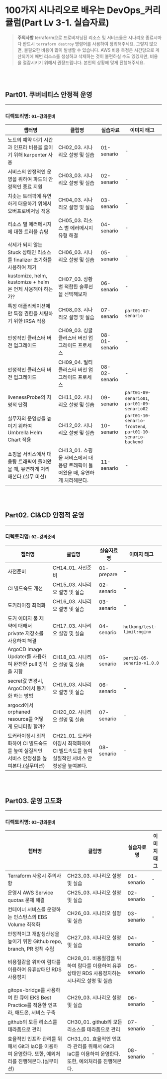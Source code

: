 # 100가지 시나리오로 배우는 DevOps_커리큘럼(Part Lv 3-1. 실습자료)

> **주의사항**
terraform으로 프로비저닝된 리소스 및 서비스들은 시나리오 종료시마다 반드시 `terraform destroy` 명령어를 사용하여 정리해주세요. 그렇지 않으면, 불필요한 비용이 많이 발생할 수 있습니다. AWS 비용 측정은 시간당으로 계산되기에 매번 리소스를 생성하고 삭제하는 것이 불편하실 수도 있겠지만, 비용을 절감시키기 위해서 권장드립니다. 본인의 상황에 맞게 진행해주세요.

<br><br>

## Part01. 쿠버네티스 안정적 운영
---

### 디렉토리명: `01-강의준비`

|챕터명|클립명|실습자료|이미지 태그|
|---|---|---|---|
|노드의 예약 대기 시간과 인프라 비용을 줄이기 위해 karpenter 사용|CH02_03. 시나리오 설명 및 실습|01-senario|-|
|서비스의 안정적인 운영을 위하여 파드의 안정적인 종료 지원|CH03_03. 시나리오 설명 및 실습|02-senario|-|
|치솟는 트래픽에 유연하게 대응하기 위해서 오버프로비저닝 적용|CH04_03. 시나리오 설명 및 실습|03-senario|-|
|리소스 별 에러메시지에 대한 트러블 슈팅|CH05_03. 리소스 별 에러메시지 유형 해결|04-senario|-|
|삭제가 되지 않는 Stuck 상태인 리소스를 finalizer 초기화를 사용하여 제거|CH06_03. 시나리오 설명 및 실습|05-senario|-|
|kustomize, helm, kustomize + helm은 언제 사용해야 하는가?|CH07_03. 상황별 적합한 솔루션을 선택해보자|06-senario|-|
|특정 애플리케이션에만 특정 권한을 세팅하기 위한 IRSA 적용|CH08_03. 시나리오 설명 및 실습|07-senario|`part01-07-senario`|
|안정적인 클러스터 버전 업그레이드|CH09_03. 싱글 클러스터 버전 업그레이드 프로세스|08-01-senario|-|
|안정적인 클러스터 버전 업그레이드|CH09_04. 멀티 클러스터 버전 업그레이드 프로세스|08-02-senario|-|
|livenessProbe의 치명적 단점|CH11_02. 시나리오 설명 및 실습|09-senario|`part01-09-senario01`, `part01-09-senario02`|
|실무자의 운영성을 높이기 위하여 Umbrella Helm Chart 적용|CH12_02. 시나리오 설명 및 실습|10-senario|`part01-10-senario-frontend`, `part01-10-senario-backend`|
|쇼핑몰 서비스에서 대용량 트래픽이 들어왔을 때, 유연하게 처리해본다.(실무 미션)|CH13_01. 쇼핑몰 서비스에서 대용량 트래픽이 들어왔을 때, 유연하게 처리해본다.|11-senario|-|

<br><br>

## Part02. CI&CD 안정적 운영
---

### 디렉토리명: `02-강의준비`

|챕터명|클립명|실습자료명|이미지 태그|
|---|---|---|---|
|사전준비|CH14_01. 사전준비|01-prepare|-|
|CI 빌드속도 개선|CH15_03. 시나리오 설명 및 실습|02-senario|-|
|도커라이징 최적화|CH16_03. 시나리오 설명 및 실습|03-senario|-|
|도커 이미지 풀 제약에 대해서 private 저장소를 사용하여 해결|CH17_03. 시나리오 설명 및 실습|04-senario|`hulkong/test-limit:nginx`|
|ArgoCD Image Updater를 사용하여 완전한 pull 방식을 지향|CH18_03. 시나리오 설명 및 실습|05-senario|`part02-05-senario-v1.0.0`|
|secret값 변경시, ArgoCD에서 동기화 하는 방법|CH19_03. 시나리오 설명 및 실습|06-senario|-|
|argocd에서 orphaned resource를 어떻게 모니터링 할까?|CH20_02. 시나리오 설명 및 실습|07-senario|-|
|도커라이징시 최적화하여 CI 빌드속도를 높여 실질적인 서비스 안정성을 높여본다.(실무미션)|CH21_01. 도커라이징시 최적화하여 CI 빌드속도를 높여 실질적인 서비스 안정성을 높여본다.|08-senario|-|

<br><br>

## Part03. 운영 고도화
---

### 디렉토리명: `03-강의준비`

|챕터명|클립명|실습자료명|이미지 태그|
|---|---|---|---|
|Terraform 사용시 주의사항|CH23_03. 시나리오 설명 및 실습|01-senario|-|
|운영시 AWS Service quotas 문제 해결|CH25_03. 시나리오 설명 및 실습|02-senario|-|
|컨테이너 서비스를 운영하는 인스턴스의 EBS Volume 최적화|CH26_03. 시나리오 설명 및 실습|03-senario|-|
|안정적이고 개발생산성을 높이기 위한 Github repo, branch, PR 정책 수립|CH27_03. 시나리오 설명 및 실습|04-senario|-|
|비용절감을 위하여 람다를 이용하여 유휴상태인 RDS 사용정지|CH28_01. 비용절감을 위하여 람다를 이용하여 유휴상태인 RDS 사용정지하는 시나리오 설명 및 실습|05-senario|-|
|gitops-bridge를 사용하여 한 큐에 EKS Best Practice를 적용한 인프라, 애드온, 서비스 구축|CH29_03. 시나리오 설명 및 실습|06-senario|-|
|github의 모든 리소스를 테라폼으로 관리|CH30_01. github의 모든 리소스를 테라폼으로 관리|07-senario|-|
|효율적인 인프라 관리를 위해서 Git과 IaC를 이용하여 운영한다. 또한, 예외처리를 진행해본다.(실무미션)|CH31_01. 효율적인 인프라 관리를 위해서 Git과 IaC를 이용하여 운영한다. 또한, 예외처리를 진행해본다.|08-senario|-|

